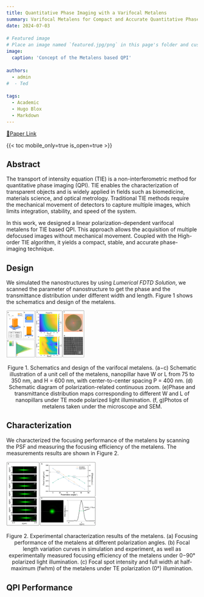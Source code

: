 ```yaml
---
title: Quantitative Phase Imaging with a Varifocal Metalens
summary: Varifocal Metalens for Compact and Accurate Quantitative Phase Imaging
date: 2024-07-03

# Featured image
# Place an image named `featured.jpg/png` in this page's folder and customize its options here.
image:
  caption: 'Concept of the Metalens based QPI'

authors:
  - admin
#  - Ted

tags:
  - Academic
  - Hugo Blox
  - Markdown
---
```


[🔗Paper Link](https://pubs.acs.org/doi/10.1021/acsphotonics.4c00658)

{{< toc mobile_only=true is_open=true >}}

## Abstract

The transport of intensity equation (TIE) is a non-interferometric method for quantitative phase imaging (QPI). TIE enables the characterization of transparent objects and is widely applied in fields such as biomedicine, materials science, and optical metrology. Traditional TIE methods require the mechanical movement of detectors to capture multiple images, which limits integration, stability, and speed of the system. 

In this work, we designed a linear polarization-dependent varifocal metalens for TIE based QPI. This approach allows the acquisition of multiple defocused images without mechanical movement. Coupled with the High-order TIE algorithm, it yields a compact, stable, and accurate phase-imaging technique. 

## Design

We simulated the nanostructures  by using *Lumerical FDTD Solution*, we scanned the parameter of nanostructure to get the phase and the transmittance distribution under different width and length. Figure 1 shows the schematics and design of the metalens.

<img src=".\fig1.jpg" style="zoom:20%;" />

<center><p>Figure 1. Schematics and design of the varifocal metalens. (a−c) Schematic illustration of a unit cell of the metalens, nanopillar have W or L from 75 to 350 nm, and H = 600 nm, with center-to-center spacing P = 400 nm. (d) Schematic diagram of polarization-related continuous zoom. (e)Phase and transmittance distribution maps corresponding to different W and L of nanopillars under TE mode polarized light illumination. (f, g)Photos of metalens taken under the microscope and SEM.</p></center>

## Characterization

We characterized the focusing performance of the metalens by scanning the PSF and measuring the focusing efficiency of the metalens. The measurements  results are shown in Figure 2.

<img src=".\fig2.jpg" style="zoom:23%;" />

<center><p>Figure 2. Experimental characterization results of the metalens. (a) Focusing performance of the metalens at different polarization angles. (b) Focal
length variation curves in simulation and experiment, as well as experimentally measured focusing efficiency of the metalens under 0−90° polarized
light illumination. (c) Focal spot intensity and full width at half-maximum (fwhm) of the metalens under TE polarization (0°) illumination.</p></center>

## QPI Performance

